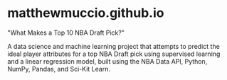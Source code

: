 # matthewmuccio.github.io
"What Makes a Top 10 NBA Draft Pick?"

A data science and machine learning project that attempts to predict the ideal player attributes for a top NBA Draft pick using supervised learning and a linear regression model, built using the NBA Data API, Python, NumPy, Pandas, and Sci-Kit Learn.

